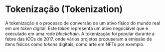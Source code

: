# Tokenização (Tokenization)

A tokenização é o processo de conversão de um ativo físico do mundo real em um _token_ digital. Este _token_ representa um ativo negociável que é executado em uma rede _blockchain_. A tokenização foi popular durante a febre das ICOs de 2017, onde vários projetos propuseram a emissão de itens físicos como _tokens_ digitais, como arte em NFTs por exemplo.